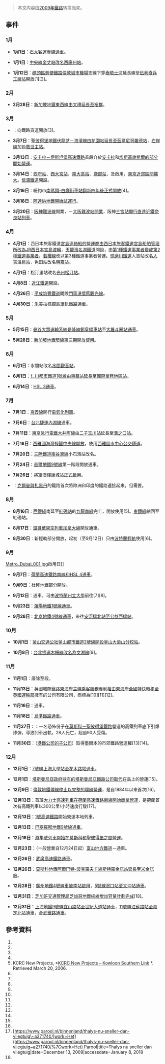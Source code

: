 > 本文内容由[2009年鐵路](https://zh.wikipedia.org/wiki/2009年鐵路)转换而来。


## 事件

### 1月

  - **1月1日**：[石太客運專線通車](https://zh.wikipedia.org/wiki/石太客運專線 "wikilink")。

  - **1月1日**：[中央線金丈站改名](../Page/中央線_\(韓國\).md "wikilink")[西慶州站](https://zh.wikipedia.org/wiki/西慶州站 "wikilink")。

  - **1月12日**：[碼頭區輕便鐵路](../Page/碼頭區輕便鐵路.md "wikilink")[倫敦城市機場](../Page/倫敦城市機場.md "wikilink")支線下穿[泰晤士河](../Page/泰晤士河.md "wikilink")延長線至[伍利奇兵工廠站](../Page/伍利奇兵工廠站.md "wikilink")開放\[1\]\[2\]。

### 2月

  - **2月28日**：[新加坡地鐵東西線由](https://zh.wikipedia.org/wiki/新加坡地鐵東西線 "wikilink")[文禮延長至](https://zh.wikipedia.org/wiki/文禮地鐵站 "wikilink")[裕群](https://zh.wikipedia.org/wiki/裕群地鐵站 "wikilink")。

### 3月

  - ：向鐵路貨運開放\[3\]。

  - **3月7日**：[聖彼得堡地鐵](https://zh.wikipedia.org/wiki/聖彼得堡地鐵 "wikilink")[伏龍芝－海濱線由](https://zh.wikipedia.org/wiki/伏龍芝－海濱線 "wikilink")[花園站延長至](../Page/花園站_\(聖彼得堡地鐵\).md "wikilink")[茲韋尼哥羅德站](../Page/茲韋尼哥羅德站.md "wikilink")，[右岸線](../Page/右岸線.md "wikilink")加設[救世主站](../Page/救世主站.md "wikilink")。

  - **3月13日**：[安卡拉－伊斯坦堡高速鐵路](../Page/安卡拉－伊斯坦堡高速鐵路.md "wikilink")首段介於[安卡拉](../Page/安卡拉.md "wikilink")和[埃斯基謝希爾的部分開始營運](https://zh.wikipedia.org/wiki/埃斯基謝希爾 "wikilink")。

  - **3月14日**：[西府站](../Page/西府站.md "wikilink")、[西大宮站](../Page/西大宮站.md "wikilink")、[南大高站](https://zh.wikipedia.org/wiki/南大高站 "wikilink")、[鹿部站](https://zh.wikipedia.org/wiki/鹿部站_\(福岡縣\) "wikilink")、及啟用，[東京近郊區間擴大](https://zh.wikipedia.org/wiki/大都市近郊區間_\(JR\)#東京近郊區間 "wikilink")。[信濃鐵道](../Page/信濃鐵道.md "wikilink")開設。

  - **3月16日**：紐約市[南碼頭-白廳街車站翻新四年後正式開放](https://zh.wikipedia.org/wiki/南碼頭-白廳街車站 "wikilink")\[4\]。

  - **3月18日**：[阿達納地鐵開始試運行](https://zh.wikipedia.org/wiki/阿達納地鐵 "wikilink")。

  - **3月20日**：[阪神難波線](../Page/阪神難波線.md "wikilink")開業，－[大阪難波站開業](https://zh.wikipedia.org/wiki/大阪難波站 "wikilink")，阪神[三宮站開行直達](https://zh.wikipedia.org/wiki/三宮站 "wikilink")[近鐵奈良站列車](https://zh.wikipedia.org/wiki/近鐵奈良站 "wikilink")。

### 4月

  - **4月1日**：西日本旅客鐵道[宮島連絡船的營運商由西日本旅客鐵道宮島船舶管理所改為](https://zh.wikipedia.org/wiki/宮島連絡船 "wikilink")[JR西日本宮島渡輪](../Page/JR西日本宮島渡輪.md "wikilink")，[天龍濱名湖鐵道](../Page/天龍濱名湖鐵道.md "wikilink")開設，由[第1種鐵道事業者變成](https://zh.wikipedia.org/wiki/鐵路公司 "wikilink")[第2種鐵道事業者](https://zh.wikipedia.org/wiki/鐵路公司 "wikilink")，[若櫻線](../Page/若櫻線.md "wikilink")改以第3種鐵道事業者營運。[球磨川鐵道](../Page/球磨川鐵道.md "wikilink")人吉站改名[人吉溫泉站](https://zh.wikipedia.org/wiki/人吉站 "wikilink")，免田站改名[朝霧站](https://zh.wikipedia.org/wiki/朝霧站 "wikilink")。

  - **4月1日**：松汀里站改名[光州松汀站](../Page/光州松汀站.md "wikilink")。

  - **4月8日**：[近江鐵道](../Page/近江鐵道.md "wikilink")開設。

  - **4月26日**：[平成筑豐鐵道](../Page/平成筑豐鐵道.md "wikilink")開設[門司港懷舊觀光線](../Page/門司港懷舊觀光線.md "wikilink")。

  - **4月30日**：[朱美拉棕櫚島單軌鐵路](../Page/朱美拉棕櫚島單軌鐵路.md "wikilink")通車。

### 5月

  - **5月15日**：[曼谷大眾運輸系統](../Page/曼谷大眾運輸系統.md "wikilink")[是隆線](../Page/是隆線.md "wikilink")[鄭皇橋車站](../Page/鄭皇橋車站.md "wikilink")至[大羅斗圈站通車](https://zh.wikipedia.org/wiki/大羅斗圈站_\(捷運\) "wikilink")。

  - **5月28日**：[新加坡地鐵環線第三期開放使用](https://zh.wikipedia.org/wiki/新加坡地鐵環線 "wikilink")。

### 6月

  - **6月1日**：水間站改名[水間觀音站](https://zh.wikipedia.org/wiki/水間觀音站 "wikilink")。

  - **6月1日**：[仁川都市鐵道](../Page/仁川都市鐵道.md "wikilink")[1號線由](../Page/仁川都市鐵道1號線.md "wikilink")[東幕站延長至](https://zh.wikipedia.org/wiki/東幕站 "wikilink")[國際業務地區站](https://zh.wikipedia.org/wiki/國際業務地區站 "wikilink")。

  - **6月14日**：[HSL 3通車](../Page/HSL_3.md "wikilink")。

### 7月

  - **7月1日**：[京義線](../Page/京義線.md "wikilink")開行[電氣化列車](https://zh.wikipedia.org/wiki/首都圈電鐵京義線 "wikilink")。

  - **7月6日**：[台北捷運](https://zh.wikipedia.org/wiki/台北捷運 "wikilink")[內湖線](../Page/內湖線.md "wikilink")通車。

  - **7月11日**：[東京急行電鐵](../Page/東京急行電鐵.md "wikilink")[大井町線](../Page/大井町線.md "wikilink")由[二子玉川站](../Page/二子玉川站.md "wikilink")延長至[溝之口站](../Page/溝之口站.md "wikilink")。

  - **7月18日**：[西雅圖海灣輕鐵中央線開放](https://zh.wikipedia.org/wiki/西雅圖海灣輕鐵中央線 "wikilink")，使用[西雅圖市中心公交隧道](../Page/西雅圖市中心公交隧道.md "wikilink")。

  - **7月20日**：[三陸鐵道](../Page/三陸鐵道.md "wikilink")[南谷灣線](../Page/南谷灣線.md "wikilink")小石濱站改名。

  - **7月24日**：[首爾地鐵9號線](../Page/首爾地鐵9號線.md "wikilink")第一階段開放通車。

  - **7月26日**：[將軍澳綫](../Page/將軍澳綫.md "wikilink")[康城站正式啟用](../Page/康城站_\(香港\).md "wikilink")。

  - ：[克爾曼與](https://zh.wikipedia.org/wiki/克爾曼 "wikilink")[扎黑丹](../Page/扎黑丹.md "wikilink")的鐵路首次將歐洲和印度的鐵路連接起來，但需要。

### 8月

  - **8月16日**：[西鐵綫](../Page/西鐵綫.md "wikilink")南延至[紅磡站](../Page/紅磡站.md "wikilink")的[九龍南綫](../Page/九龍南綫.md "wikilink")完工，開放使用\[5\]。[東鐵綫](../Page/東鐵綫.md "wikilink")縮回至紅磡站。

  - **8月17日**：[溫哥華架空列車](https://zh.wikipedia.org/wiki/溫哥華架空列車 "wikilink")[加拿大線](../Page/加拿大線.md "wikilink")開放通車。

  - **8月30日**：新輕軌部分開放，起初（至9月12日）只由[波特蘭輕軌](https://zh.wikipedia.org/wiki/波特蘭輕軌 "wikilink")使用\[6\]。

### 9月

[Metro_Dubai_001.jpg](https://zh.wikipedia.org/wiki/File:Metro_Dubai_001.jpg "fig:Metro_Dubai_001.jpg")啟用日\]\]

  - **9月7日**：[荷蘭高速鐵路南線和](https://zh.wikipedia.org/wiki/荷蘭高速鐵路南線 "wikilink")[HSL 4通車](../Page/HSL_4.md "wikilink")。

  - **9月9日**：[杜拜地鐵](../Page/杜拜地鐵.md "wikilink")部分開放。

  - **9月12日**：通車，可由[波特蘭州立大學](../Page/波特蘭州立大學.md "wikilink")前往\[7\]\[8\]。

  - **9月23日**：[瀋陽地鐵](https://zh.wikipedia.org/wiki/瀋陽地鐵 "wikilink")[1號線通車](https://zh.wikipedia.org/wiki/瀋陽地鐵1號線 "wikilink")。

  - **9月28日**：[北京地鐵](https://zh.wikipedia.org/wiki/北京地鐵 "wikilink")[4號線通車](https://zh.wikipedia.org/wiki/北京地鐵4號線 "wikilink")，來往[安河橋北站至](https://zh.wikipedia.org/wiki/安河橋北站 "wikilink")[公益西橋站](https://zh.wikipedia.org/wiki/公益西橋站 "wikilink")。

### 10月

  - **10月1日**：[釜山交通公社](../Page/釜山交通公社.md "wikilink")[釜山都市鐵道2號線開設](https://zh.wikipedia.org/wiki/釜山都市鐵道2號線 "wikilink")[釜山大梁山分校站](../Page/釜山大梁山分校站.md "wikilink")。

  - **10月8日**：[台北捷運](https://zh.wikipedia.org/wiki/台北捷運 "wikilink")[木柵線改名為](https://zh.wikipedia.org/wiki/木柵線 "wikilink")[文湖線](../Page/文湖線.md "wikilink")\[9\]。

### 11月

  - **11月1日**：廢除至段。

  - **11月13日**：英國城際鐵路[東海岸主線乘客服務專利權由](https://zh.wikipedia.org/wiki/東海岸主線 "wikilink")[東海岸全國特快轉移至](https://zh.wikipedia.org/wiki/東海岸全國特快 "wikilink")[英國運輸部](../Page/英國運輸部.md "wikilink")擁有的公司有限公司，商標為\[10\]\[11\]\[12\]。

  - **11月16日**：通車。

  - **11月18日**：[烏準鐵路通車](https://zh.wikipedia.org/wiki/烏準鐵路 "wikilink")。

  - **11月27日**：：一名恐佈份子在[莫斯科－聖彼得堡鐵路](../Page/莫斯科－聖彼得堡鐵路.md "wikilink")營運的高鐵列車底下引爆炸彈，導致列車出軌，28人死亡，超過90人受傷。

  - **11月30日**：（[港鐵公司的子公司](https://zh.wikipedia.org/wiki/港鐵公司 "wikilink")）取得墨爾本的市郊鐵路營運權\[13\]\[14\]。

### 12月

  - **12月1日**：[7號線](https://zh.wikipedia.org/wiki/上海地鐵7號線 "wikilink")[上海大學站至](https://zh.wikipedia.org/wiki/上海大學站 "wikilink")[花木路站通車](https://zh.wikipedia.org/wiki/花木路站 "wikilink")。

  - **12月1日**：[塔斯曼尼亞政府持有的塔斯曼尼亞鐵路公司取代](https://zh.wikipedia.org/wiki/塔斯曼尼亞 "wikilink")在島上的營運\[15\]。

  - **12月9日**：[倫敦地鐵](https://zh.wikipedia.org/wiki/倫敦地鐵 "wikilink")[環線停止以完整的環線營運](../Page/環線_\(倫敦地鐵\).md "wikilink")，是自1884年以來首次\[16\]。

  - **12月13日**：首班[大力士高速列車在](https://zh.wikipedia.org/wiki/大力士高速列車 "wikilink")[荷蘭高速鐵路南線開始商業營運](https://zh.wikipedia.org/wiki/荷蘭高速鐵路南線 "wikilink")，是荷蘭首次有高鐵列車以300公里/小時速度行駛\[17\]。

  - **12月13日**：[1號高速鐵路](../Page/1號高速鐵路.md "wikilink")開始營運本地列車。

  - **12月13日**：[巴塞羅那地鐵](https://zh.wikipedia.org/wiki/巴塞羅那地鐵 "wikilink")[9號線通車](https://zh.wikipedia.org/wiki/巴塞羅那地鐵9號線 "wikilink")。

  - **12月18日**：[游隼號列車開始在莫斯科和聖彼得堡之間營運](https://zh.wikipedia.org/wiki/游隼號列車 "wikilink")。

  - **12月23日**：（一般營業自12月24日起）[富山地方鐵道](../Page/富山地方鐵道.md "wikilink")－通車。

  - **12月26日**：[武廣高速鐵路通車](https://zh.wikipedia.org/wiki/武廣高速鐵路 "wikilink")。

  - **12月26日**：[莫斯科地鐵](https://zh.wikipedia.org/wiki/莫斯科地鐵 "wikilink")[阿爾巴特-波克羅夫卡線](https://zh.wikipedia.org/wiki/阿爾巴特-波克羅夫卡線 "wikilink")[斯特羅金諾站延長至](../Page/斯特羅金諾站_\(莫斯科地鐵\).md "wikilink")[米金諾站](../Page/米金諾站.md "wikilink")。

  - **12月28日**：[廣州地鐵](https://zh.wikipedia.org/wiki/廣州地鐵 "wikilink")[4號線](https://zh.wikipedia.org/wiki/廣州地鐵4號線 "wikilink")[車陂南站啟用](https://zh.wikipedia.org/wiki/車陂南站 "wikilink")，[5號線](https://zh.wikipedia.org/wiki/廣州地鐵5號線 "wikilink")[滘口站至](https://zh.wikipedia.org/wiki/滘口站 "wikilink")[文沖站通車](https://zh.wikipedia.org/wiki/文沖站 "wikilink")。

  - **12月31日**：[芝加哥交通管理局](../Page/芝加哥交通管理局.md "wikilink")[芝加哥地鐵棕線增加容量計劃完成](https://zh.wikipedia.org/wiki/芝加哥地鐵棕線 "wikilink")\[18\]。

  - **12月31日**：[上海地鐵](https://zh.wikipedia.org/wiki/上海地鐵 "wikilink")[9號線](https://zh.wikipedia.org/wiki/上海地鐵9號線 "wikilink")[宜山路站至](https://zh.wikipedia.org/wiki/宜山路站 "wikilink")[世紀大道站通車](https://zh.wikipedia.org/wiki/世紀大道站_\(上海\) "wikilink")，[11號線](https://zh.wikipedia.org/wiki/上海地鐵11號線 "wikilink")[江蘇路站至](https://zh.wikipedia.org/wiki/江蘇路站 "wikilink")[嘉定北站](../Page/嘉定北站.md "wikilink")通車，[合武鐵路通車](https://zh.wikipedia.org/wiki/合武鐵路 "wikilink")。

## 參考資料

1.
2.
3.
4.
5.  KCRC New Projects, *[KCRC New Projects – Kowloon Southern Link](http://www.kcrc.com.hk/eng/corporate/project/index.asp?page=KSL) *. Retrieved March 20, 2006.
6.
7.
8.
9.
10.
11.
12.
13.
14.
15.
16.
17. [https://www.parool.nl/binnenland/thalys-nu-sneller-dan-vliegtuig\~a271740/|work=Het](https://www.parool.nl/binnenland/thalys-nu-sneller-dan-vliegtuig~a271740/%7Cwork=Het) Parool|title=Thalys nu sneller dan vliegtuig|date=December 13, 2009|accessdate=January 8, 2018
18.